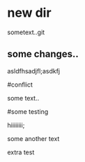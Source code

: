 # new dir

sometext..git

## some changes..

asldfhsadjfl;asdkfj

#conflict

some text..

#some testing

hiiiiiiii;

some another text

extra test
